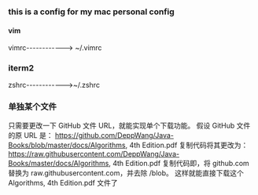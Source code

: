 ### this is a config for my mac personal config

#### vim 
vimrc------------> ~/.vimrc


### iterm2
zshrc------------>~/.zshrc



### 单独某个文件
只需要更改一下 GitHub 文件 URL，就能实现单个下载功能。
假设 GitHub 文件的原 URL 是：
https://github.com/DeppWang/Java-Books/blob/master/docs/Algorithms, 4th Edition.pdf
复制代码将其更改为：
https://raw.githubusercontent.com/DeppWang/Java-Books/master/docs/Algorithms, 4th Edition.pdf
复制代码即，将 github.com 替换为 raw.githubusercontent.com，并去除 /blob。
这样就能直接下载这个 Algorithms, 4th Edition.pdf 文件了

